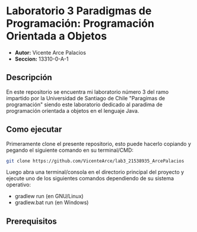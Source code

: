 # Laboratorio 3 Paradigmas de Programación: Programación Orientada a Objetos
* **Autor:** Vicente Arce Palacios
* **Seccion:** 13310-0-A-1

## Descripción
En este repositorio se encuentra mi laboratorio número 3 del ramo impartido por la Universidad de Santiago de Chile "Paragimas de programación" siendo este laboratorio dedicado al paradima de programación orientada a objetos en el lenguaje Java.

## Como ejecutar
Primeramente clone el presente repositorio, esto puede hacerlo copiando y pegando el siguiente comando en su terminal/CMD:
```sh
git clone https://github.com/VicenteArce/lab3_21538935_ArcePalacios
```
Luego abra una terminal/consola en el directorio principal del proyecto y ejecute uno de los siguientes comandos dependiendo de su sistema operativo:
* gradlew run (en GNU/Linux)
* gradlew.bat run (en Windows)

## Prerequisitos
